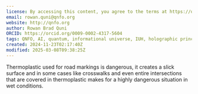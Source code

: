 ```yaml
---
license: By accessing this content, you agree to the terms at https://qnfo.org/LICENSE
email: rowan.quni@qnfo.org
website: http://qnfo.org
author: Rowan Brad Quni
ORCID: https://orcid.org/0009-0002-4317-5604
tags: QNFO, AI, quantum, informational universe, IUH, holographic principle
created: 2024-11-23T02:17:40Z
modified: 2025-03-08T09:38:25Z
---
```


Thermoplastic used for road markings is dangerous, it creates a slick surface and in some cases like crosswalks and even entire intersections that are covered in thermoplastic makes for a highly dangerous situation in wet conditions.
